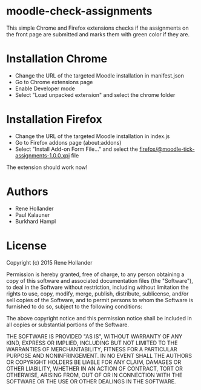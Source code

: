moodle-check-assignments
========================

This simple Chrome and Firefox extensions checks if the assignments on the front page are submitted and marks them with green color if they are.

# Installation Chrome
* Change the URL of the targeted Moodle installation in manifest.json
* Go to Chrome extensions page
* Enable Developer mode
* Select "Load unpacked extension" and select the chrome folder

# Installation Firefox
* Change the URL of the targeted Moodle installation in index.js
* Go to Firefox addons page (about:addons)
* Select "Install Add-on Form File..." and select the [firefox/@moodle-tick-assignments-1.0.0.xpi](firefox/@moodle-tick-assignments-1.0.0.xpi) file

The extension should work now!

# Authors
* Rene Hollander
* Paul Kalauner
* Burkhard Hampl

# License
Copyright (c) 2015 Rene Hollander

Permission is hereby granted, free of charge, to any person obtaining a copy
of this software and associated documentation files (the "Software"), to deal
in the Software without restriction, including without limitation the rights
to use, copy, modify, merge, publish, distribute, sublicense, and/or sell
copies of the Software, and to permit persons to whom the Software is
furnished to do so, subject to the following conditions:

The above copyright notice and this permission notice shall be included in
all copies or substantial portions of the Software.

THE SOFTWARE IS PROVIDED "AS IS", WITHOUT WARRANTY OF ANY KIND, EXPRESS OR
IMPLIED, INCLUDING BUT NOT LIMITED TO THE WARRANTIES OF MERCHANTABILITY,
FITNESS FOR A PARTICULAR PURPOSE AND NONINFRINGEMENT.  IN NO EVENT SHALL THE
AUTHORS OR COPYRIGHT HOLDERS BE LIABLE FOR ANY CLAIM, DAMAGES OR OTHER
LIABILITY, WHETHER IN AN ACTION OF CONTRACT, TORT OR OTHERWISE, ARISING FROM,
OUT OF OR IN CONNECTION WITH THE SOFTWARE OR THE USE OR OTHER DEALINGS IN
THE SOFTWARE.
